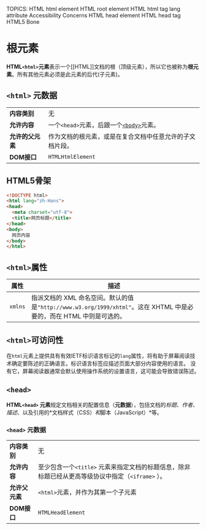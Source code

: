TOPICS: <html>
        HTML html element
        HTML root element
        HTML html tag
        <html> lang attribute
        <html> Accessibility Concerns
        <head>
        HTML head element
        HTML head tag
        HTML5 Bone

# 根元素

**HTML`<html>`元素**表示一个[[HTML]]文档的根（顶级元素），所以它也被称为**根元素**。所有其他元素必须是此元素的后代(子元素)。

## `<html>` 元数据

|  |  |
| :-- | :-- |
| **内容类别** | 无 |
| **允许内容** | 一个`<head>`元素，后跟一个[`<body>`](/zh-hans/webfrontend/<body>/)元素。|
| **允许的父元素** | 作为文档的根元素，或是在复合文档中任意允许的子文档片段。|
| **DOM接口** | `HTMLHtmlElement` |

## HTML5骨架

```html
<!DOCTYPE html>
<html lang="zh-Hans">
<head>
  <meta charset="utf-8">
  <title>网页标题</title>
</head>
<body>
  网页内容
</body>
</html>
```

## `<html>`属性

| 属性 | 描述 |
| --- | --- |
| `xmlns` | 指派文档的 XML 命名空间。默认的值是`"http://www.w3.org/1999/xhtml"`。这在 XHTML 中是必要的，而在 HTML 中则是可选的。 |

## `<html>`可访问性

在`html`元素上提供具有有效IETF标识语言标记的`lang`属性，将有助于屏幕阅读技术确定要陈述的正确语言。标识语言标签应描述页面大部分内容使用的语言。
没有它，屏幕阅读器通常会默认使用操作系统的设置语言，这可能会导致错误陈述。

## `<head>`

**HTML`<head>` 元素**规定文档相关的配置信息（**元数据**），包括文档的*标题*、*作者*、*描述*、以及引用的*文档样式（CSS）*和*脚本（JavaScript）*等。

### `<head>` 元数据

|  |  |
| :-- | :-- |
| **内容类别** | 无 |
| **允许内容** | 至少包含一个`<title>` 元素来指定文档的标题信息，除非标题已经从更高等级协议中指定（`<iframe>` ）。|
| **允许父元素** | `<html>`元素，并作为其第一个子元素 |
| **DOM接口** | `HTMLHeadElement` |
